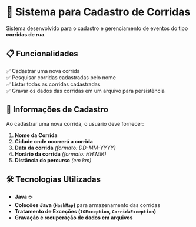 # 📌 Sistema para Cadastro de Corridas

Sistema desenvolvido para o cadastro e gerenciamento de eventos do tipo **corridas de rua**.

## 📋 Funcionalidades
✅ Cadastrar uma nova corrida  
✅ Pesquisar corridas cadastradas pelo nome  
✅ Listar todas as corridas cadastradas  
✅ Gravar os dados das corridas em um arquivo para persistência  

## 📌 Informações de Cadastro
Ao cadastrar uma nova corrida, o usuário deve fornecer:  

1. **Nome da Corrida**  
2. **Cidade onde ocorrerá a corrida**  
3. **Data da corrida** *(formato: DD-MM-YYYY)*  
4. **Horário da corrida** *(formato: HH:MM)*  
5. **Distância do percurso** *(em km)*  

## 🛠️ Tecnologias Utilizadas
- **Java** ☕  
- **Coleções Java (`HashMap`)** para armazenamento das corridas  
- **Tratamento de Exceções (`IOException`, `CorridaException`)**  
- **Gravação e recuperação de dados em arquivos**  


